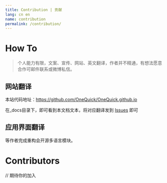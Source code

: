 ```yaml
---
title: Contribution | 贡献
lang: cn en
name: contribution
permalink: /contribution/
---
```


# How To

> 个人能力有限，文案、宣传、网站、英文翻译，作者并不精通，有想法愿意合作可邮件联系或微博私信。

## 网站翻译

本站代码地址：<https://github.com/OneQuick/OneQuick.github.io>

在_docs目录下，即可看到本文档文本，将对应翻译发到 [Issues](https://github.com/OneQuick/OneQuick.github.io/issues) 即可


## 应用界面翻译

等作者完成重构会开源多语言模块。


# Contributors

// 期待你的加入